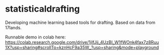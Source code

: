 # statisticaldrafting
Developing machine learning based tools for drafting. Based on data from 17lands. 

Runnable demo in colab here:
https://colab.research.google.com/drive/1jIfJjj_4UzBI_W1fWOnk4fax7z8Ruu1X?usp=sharing#scrollTo=kznHcF9a35W_?usp=sharing&mode=playground